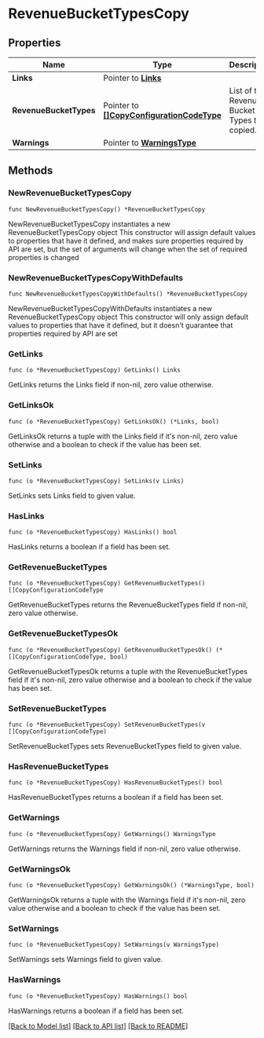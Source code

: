 # RevenueBucketTypesCopy

## Properties

Name | Type | Description | Notes
------------ | ------------- | ------------- | -------------
**Links** | Pointer to [**Links**](Links.md) |  | [optional] 
**RevenueBucketTypes** | Pointer to [**[]CopyConfigurationCodeType**](CopyConfigurationCodeType.md) | List of the Revenue Bucket Types to be copied. | [optional] 
**Warnings** | Pointer to [**WarningsType**](WarningsType.md) |  | [optional] 

## Methods

### NewRevenueBucketTypesCopy

`func NewRevenueBucketTypesCopy() *RevenueBucketTypesCopy`

NewRevenueBucketTypesCopy instantiates a new RevenueBucketTypesCopy object
This constructor will assign default values to properties that have it defined,
and makes sure properties required by API are set, but the set of arguments
will change when the set of required properties is changed

### NewRevenueBucketTypesCopyWithDefaults

`func NewRevenueBucketTypesCopyWithDefaults() *RevenueBucketTypesCopy`

NewRevenueBucketTypesCopyWithDefaults instantiates a new RevenueBucketTypesCopy object
This constructor will only assign default values to properties that have it defined,
but it doesn't guarantee that properties required by API are set

### GetLinks

`func (o *RevenueBucketTypesCopy) GetLinks() Links`

GetLinks returns the Links field if non-nil, zero value otherwise.

### GetLinksOk

`func (o *RevenueBucketTypesCopy) GetLinksOk() (*Links, bool)`

GetLinksOk returns a tuple with the Links field if it's non-nil, zero value otherwise
and a boolean to check if the value has been set.

### SetLinks

`func (o *RevenueBucketTypesCopy) SetLinks(v Links)`

SetLinks sets Links field to given value.

### HasLinks

`func (o *RevenueBucketTypesCopy) HasLinks() bool`

HasLinks returns a boolean if a field has been set.

### GetRevenueBucketTypes

`func (o *RevenueBucketTypesCopy) GetRevenueBucketTypes() []CopyConfigurationCodeType`

GetRevenueBucketTypes returns the RevenueBucketTypes field if non-nil, zero value otherwise.

### GetRevenueBucketTypesOk

`func (o *RevenueBucketTypesCopy) GetRevenueBucketTypesOk() (*[]CopyConfigurationCodeType, bool)`

GetRevenueBucketTypesOk returns a tuple with the RevenueBucketTypes field if it's non-nil, zero value otherwise
and a boolean to check if the value has been set.

### SetRevenueBucketTypes

`func (o *RevenueBucketTypesCopy) SetRevenueBucketTypes(v []CopyConfigurationCodeType)`

SetRevenueBucketTypes sets RevenueBucketTypes field to given value.

### HasRevenueBucketTypes

`func (o *RevenueBucketTypesCopy) HasRevenueBucketTypes() bool`

HasRevenueBucketTypes returns a boolean if a field has been set.

### GetWarnings

`func (o *RevenueBucketTypesCopy) GetWarnings() WarningsType`

GetWarnings returns the Warnings field if non-nil, zero value otherwise.

### GetWarningsOk

`func (o *RevenueBucketTypesCopy) GetWarningsOk() (*WarningsType, bool)`

GetWarningsOk returns a tuple with the Warnings field if it's non-nil, zero value otherwise
and a boolean to check if the value has been set.

### SetWarnings

`func (o *RevenueBucketTypesCopy) SetWarnings(v WarningsType)`

SetWarnings sets Warnings field to given value.

### HasWarnings

`func (o *RevenueBucketTypesCopy) HasWarnings() bool`

HasWarnings returns a boolean if a field has been set.


[[Back to Model list]](../README.md#documentation-for-models) [[Back to API list]](../README.md#documentation-for-api-endpoints) [[Back to README]](../README.md)


